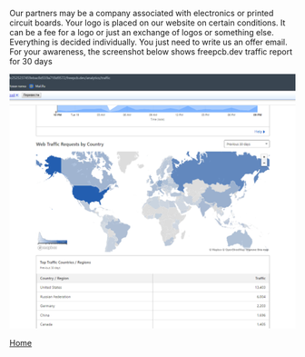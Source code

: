 Our partners may be a company associated with electronics or printed circuit boards. Your logo is placed on our website on certain conditions. It can be a fee for a logo or just an exchange of logos or something else. Everything is decided individually. You just need to write us an offer email.
For your awareness, the screenshot below shows freepcb.dev traffic report for 30 days

![Freepcb partners](pictures/cloudflare1.png)

[Home](https://freepcb.dev)
